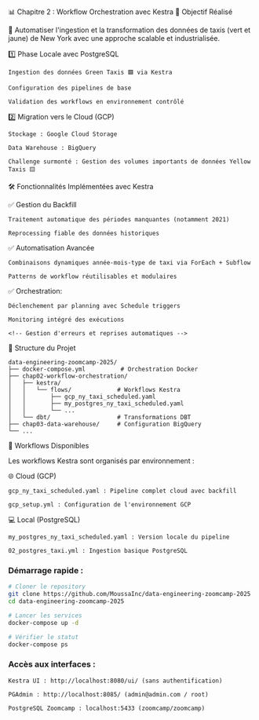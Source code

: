 📊 Chapitre 2 : Workflow Orchestration avec Kestra
🎯 Objectif Réalisé

🔄 Automatiser l'ingestion et la transformation des données de taxis (vert et jaune) de New York avec une approche scalable et industrialisée.

1️⃣ Phase Locale avec PostgreSQL

    Ingestion des données Green Taxis 🟩 via Kestra

    Configuration des pipelines de base

    Validation des workflows en environnement contrôlé

2️⃣ Migration vers le Cloud (GCP)

    Stockage : Google Cloud Storage

    Data Warehouse : BigQuery

    Challenge surmonté : Gestion des volumes importants de données Yellow Taxis 🟨

🛠️ Fonctionnalités Implémentées avec Kestra

✅ Gestion du Backfill

    Traitement automatique des périodes manquantes (notamment 2021)

    Reprocessing fiable des données historiques

✅ Automatisation Avancée

    Combinaisons dynamiques année-mois-type de taxi via ForEach + Subflow

    Patterns de workflow réutilisables et modulaires

✅ Orchestration: 

    Déclenchement par planning avec Schedule triggers

    Monitoring intégré des exécutions

    <!-- Gestion d'erreurs et reprises automatiques -->

📁 Structure du Projet

    data-engineering-zoomcamp-2025/
    ├── docker-compose.yml          # Orchestration Docker
    ├── chap02-workflow-orchestration/
    │   ├── kestra/
    │   │   └── flows/             # Workflows Kestra
    │   │       ├── gcp_ny_taxi_scheduled.yaml
    │   │       ├── my_postgres_ny_taxi_scheduled.yaml
    │   │       └── ...
    │   └── dbt/                   # Transformations DBT
    ├── chap03-data-warehouse/     # Configuration BigQuery
    └── ...

🚀 Workflows Disponibles

Les workflows Kestra sont organisés par environnement :

🌐 Cloud (GCP)

    gcp_ny_taxi_scheduled.yaml : Pipeline complet cloud avec backfill

    gcp_setup.yml : Configuration de l'environnement GCP

💻 Local (PostgreSQL)

    my_postgres_ny_taxi_scheduled.yaml : Version locale du pipeline

    02_postgres_taxi.yml : Ingestion basique PostgreSQL

### Démarrage rapide :
```bash
# Cloner le repository
git clone https://github.com/MoussaInc/data-engineering-zoomcamp-2025
cd data-engineering-zoomcamp-2025

# Lancer les services
docker-compose up -d

# Vérifier le statut
docker-compose ps

```

### Accès aux interfaces :

    Kestra UI : http://localhost:8080/ui/ (sans authentification)

    PGAdmin : http://localhost:8085/ (admin@admin.com / root)

    PostgreSQL Zoomcamp : localhost:5433 (zoomcamp/zoomcamp)